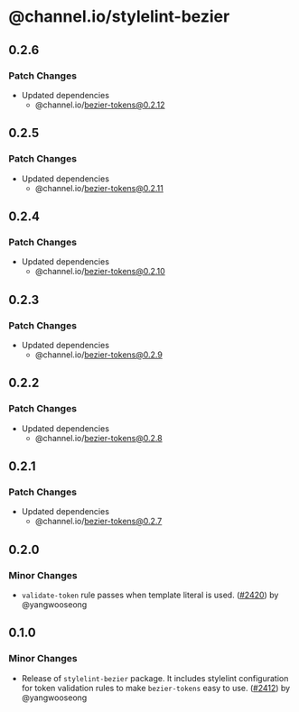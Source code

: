 # @channel.io/stylelint-bezier

## 0.2.6

### Patch Changes

- Updated dependencies
  - @channel.io/bezier-tokens@0.2.12

## 0.2.5

### Patch Changes

- Updated dependencies
  - @channel.io/bezier-tokens@0.2.11

## 0.2.4

### Patch Changes

- Updated dependencies
  - @channel.io/bezier-tokens@0.2.10

## 0.2.3

### Patch Changes

- Updated dependencies
  - @channel.io/bezier-tokens@0.2.9

## 0.2.2

### Patch Changes

- Updated dependencies
  - @channel.io/bezier-tokens@0.2.8

## 0.2.1

### Patch Changes

- Updated dependencies
  - @channel.io/bezier-tokens@0.2.7

## 0.2.0

### Minor Changes

- `validate-token` rule passes when template literal is used. ([#2420](https://github.com/channel-io/bezier-react/pull/2420)) by @yangwooseong

## 0.1.0

### Minor Changes

- Release of `stylelint-bezier` package. It includes stylelint configuration for token validation rules to make `bezier-tokens` easy to use. ([#2412](https://github.com/channel-io/bezier-react/pull/2412)) by @yangwooseong
